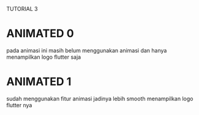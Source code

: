 TUTORIAL 3

# ANIMATED 0

pada animasi ini masih belum menggunakan animasi dan hanya menampilkan logo flutter saja

# ANIMATED 1

sudah menggunakan fitur animasi jadinya lebih smooth menampilkan logo flutter nya
